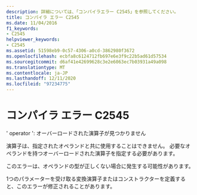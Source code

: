 ```yaml
---
description: 詳細については、「コンパイラエラー C2545」を参照してください。
title: コンパイラ エラー C2545
ms.date: 11/04/2016
f1_keywords:
- C2545
helpviewer_keywords:
- C2545
ms.assetid: 51598eb9-0c57-4306-a0cd-3862980f3672
ms.openlocfilehash: ecbfa8c6124712fb697e6e3f9c22b5ad61d57534
ms.sourcegitcommit: d6af41e42699628c3e2e6063ec7b03931a49a098
ms.translationtype: MT
ms.contentlocale: ja-JP
ms.lasthandoff: 12/11/2020
ms.locfileid: "97234775"
---
```

# <a name="compiler-error-c2545"></a>コンパイラ エラー C2545

' operator ': オーバーロードされた演算子が見つかりません

演算子は、指定されたオペランドと共に使用することはできません。 必要なオペランドを持つオーバーロードされた演算子を指定する必要があります。

このエラーは、オペランドの型が正しくない場合に発生する可能性があります。

1つのパラメーターを受け取る変換演算子またはコンストラクターを定義すると、このエラーが修正されることがあります。
